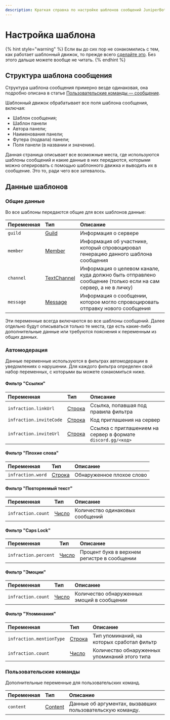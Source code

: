 ```yaml
---
description: Краткая справка по настройке шаблонов сообщений JuniperBot
---
```


# Настройка шаблона

{% hint style="warning" %}
Если вы до сих пор не ознакомились с тем, как работает шаблонный движок, то прежде всего [сделайте это](./). Без этого дальше можете вообще не читать.
{% endhint %}

## Структура шаблона сообщения

Структура шаблона сообщения примерно везде одинаковая, она подробно описана в статье [Пользовательские команды — сообщение](../../cmd/custom/message.md#povedenie-i-nastroiki).

Шаблонный движок обрабатывает все поля шаблона сообщения, включая:

* Шаблон сообщения;
* Шаблон панели
* Автора панели;
* Наименования панели;
* Футера \(подвала\) панели;
* Поля панели \(в названии и значении\).

Данная страница описывает все возможные места, где используются шаблоны сообщений и какие данные в них передаются, которыми можно оперировать с помощью шаблонного движка и выводить их в сообщение. Это то, ради чего все затевалось.

## Данные шаблонов

### Общие данные

Во все шаблоны передаются общие для всех шаблонов данные:

| Переменная | Тип | Описание |
| :--- | :--- | :--- |
| `guild` | [Guild](types.md#guild) | Информация о сервере |
| `member` | [Member](types.md#member) | Информация об участнике, который спровоцировал генерацию данного шаблона сообщения |
| `channel` | [TextChannel](types.md#textchannel) | Информация о целевом канале, куда должно быть отправлено сообщение \(только если на сам сервер, а не в личку\) |
| `message` | [Message](types.md#message) | Информация о сообщении, которое могло спровоцировать отправку нового сообщения |

Эти переменные всегда включаются во все шаблоны сообщений. Далее отдельно будут описываться только те места, где есть какие-либо дополнительные данные или требуются пояснения к переменным из общих данных.

### Автомодерация

Данные переменные используются в фильтрах автомодерации в уведомлениях о нарушении. Для каждого фильтра определен свой набор переменных, с которыми вы можете ознакомиться ниже.

#### Фильтр "Ссылки"

| Переменная | Тип | Описание |
| :--- | :--- | :--- |
| `infraction.linkUrl` | ​[Строка](syntax/expressions.md#primitivy) | Ссылка, попавшая под правила фильтра |
| `infraction.inviteCode` | ​[Строка](syntax/expressions.md#primitivy) | Код приглашения на сервер |
| `infraction.inviteUrl` | ​[Строка](syntax/expressions.md#primitivy) | Ссылка с приглашением на сервер в формате `discord.gg/<код>` |

#### Фильтр "Плохие слова"

| Переменная | Тип | Описание |
| :--- | :--- | :--- |
| `infraction.word` | ​[Строка](syntax/expressions.md#primitivy) | Обнаруженное плохое слово |

#### Фильтр "Повторяемый текст"

| Переменная | Тип | Описание |
| :--- | :--- | :--- |
| `infraction.count` | ​[Число](syntax/expressions.md#primitivy) | Количество одинаковых сообщений |

#### Фильтр "Caps Lock"

| Переменная | Тип | Описание |
| :--- | :--- | :--- |
| `infraction.percent` | ​[Число](syntax/expressions.md#primitivy) | Процент букв в верхнем регистре в сообщении |

#### Фильтр "Эмоции"

| Переменная | Тип | Описание |
| :--- | :--- | :--- |
| `infraction.count` | ​[Число](syntax/expressions.md#primitivy) | Количество обнаруженных эмоций в сообщении |

#### Фильтр "Упоминания"

| Переменная | Тип | Описание |
| :--- | :--- | :--- |
| `infraction.mentionType` | ​[Строка](syntax/expressions.md#primitivy) | Тип упоминаний, на которых сработал фильтр |
| `infraction.count` | ​[Число](syntax/expressions.md#primitivy) | Количество обнаруженных упоминаний этого типа |

### Пользовательские команды

Дополнительные переменные для пользовательских команд.

| Переменная | Тип | Описание |
| :--- | :--- | :--- |
| `content` | [Content](types.md#content) | Данные об аргументах, вызвавших пользовательскую команду. |

